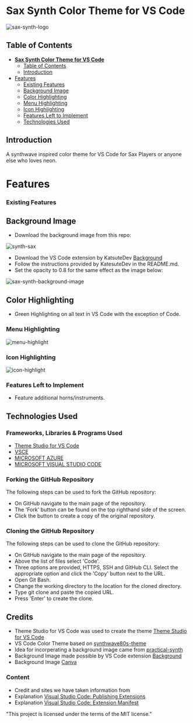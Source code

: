 # **Sax Synth Color Theme for VS Code**


![sax-synth-logo](https://github.com/CodeConnoisseur74/synth-sax-color-theme/assets/106032462/4d264340-11a6-4195-a8af-f28de1517860)

## Table of Contents
- [**Sax Synth Color Theme for VS Code**](#sax-synth-color-theme-for-vs-code)
  - [Table of Contents](#table-of-contents)
  - [Introduction](#introduction)
- [Features](#features)
  - [Existing Features](#existing-features)
  - [Background Image](#background-image)
  - [Color Highlighting](#color-highlighting)
  - [Menu Highlighting](#menu-highlighting)
  - [Icon Highlighting](#icon-highlighting)
  - [Features Left to Implement](#features-left-to-implement)
  - [Technologies Used](#technologies-used)

## Introduction

A synthwave inspired color theme for VS Code for Sax Players or anyone else who loves neon. 

# Features

### Existing Features

## Background Image

* Download the background image from this repo:

![synth-sax](https://github.com/CodeConnoisseur74/synth-sax-color-theme/assets/106032462/e3140b2c-752f-4909-a571-8e7faf2eb710)


* Download the VS Code extension by KatsuteDev [Background](https://github.com/KatsuteDev/Background)
* Follow the instructions provided by KatesuteDev in the README.md.
* Set the opacity to 0.8 for the same effect as the image below:
  
![sax-synth-background-image](https://github.com/CodeConnoisseur74/synth-sax-color-theme/assets/106032462/5e8c68dd-410f-4e3b-a564-da35c9cc69fa)


## Color Highlighting

* Green Highlighting on all text in VS Code with the exception of Code. 
  
### Menu Highlighting

![menu-highlight](https://github.com/CodeConnoisseur74/synth-sax-color-theme/assets/106032462/cc6ce2d9-8d5a-4325-81de-6a5df55851b1)

### Icon Highlighting

![icon-highlight](https://github.com/CodeConnoisseur74/synth-sax-color-theme/assets/106032462/9f4c4973-5489-4b28-ad2e-4ef33679232b)

### Features Left to Implement

* Feature additional horns/instruments. 

## Technologies Used

### Frameworks, Libraries & Programs Used

* [Theme Studio for VS Code](https://themes.vscode.one/)
* [VSCE](https://github.com/microsoft/vscode-vsce)
* [MICROSOFT AZURE](https://azure.microsoft.com/)
* [MICROSOFT VISUAL STUDIO CODE](https://code.visualstudio.com/)

### Forking the GitHub Repository

The following steps can be used to fork the GitHub repository:
* On GitHub navigate to the main page of the repository.
* The 'Fork' button can be found on the top righthand side of the screen.
* Click the button to create a copy of the original repository.

### Cloning the GitHub Repository

The following steps can be used to clone the GitHub repository:
* On GitHub navigate to the main page of the repository.
* Above the list of files select 'Code'.
* Three options are provided, HTTPS, SSH and GitHub CLI. Select the appropriate option and click the 'Copy' button next to the URL.
* Open Git Bash.
* Change the working directory to the location for the cloned directory.
* Type git clone and paste the copied URL.
* Press 'Enter' to create the clone.

## Credits
* Theme Studio for VS Code was used to create the theme [Theme Studio for VS Code](https://themes.vscode.one/)
* VS Code Color Theme based on [synthwave80s-theme](https://github.com/Sanchodelniglo/synthwave80s-theme)
* Idea for incorperating a background image came from [practical-synth](https://github.com/Valx01P/practical-synth)
* Background Image made possible by VS Code extension [Background](https://github.com/KatsuteDev/Background)
* Background Image [Canva](https://www.canva.com/)

### Content
* Credit and sites we have taken information from
* Explanation [Visual Studio Code: Publishing Extensions](https://code.visualstudio.com/api/working-with-extensions/publishing-extension)
* Explanation [Visual Studio Code: Extension Manifest](https://code.visualstudio.com/api/references/extension-manifest#approved-badges)

"This project is licensed under the terms of the MIT license."



